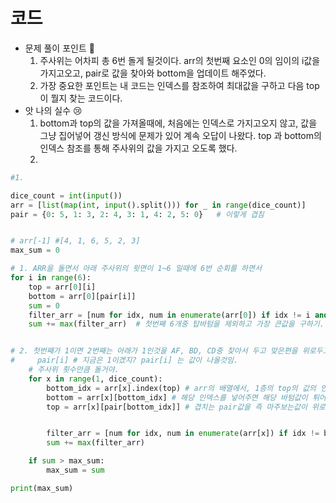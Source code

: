 # 코드

- 문제 풀이 포인트 🤞
    1. 주사위는 어차피 총 6번 돌게 될것이다. arr의 첫번째 요소인 0의 임이의 i값을 가지고오고, pair로 값을 찾아와 bottom을 업데이트 해주었다.
    2. 가장 중요한 포인트는 내 코드는 인덱스를 참조하여 최대값을 구하고 다음 top이 뭘지 찾는 코드이다. 
- 앗 나의 실수 😢
    1. bottom과 top의 값을 가져올때에, 처음에는 인덱스로 가지고오지 않고, 값을 그냥 집어넣어 갱신 방식에 문제가 있어 계속 오답이 나왔다.
       top 과 bottom의 인덱스 참조를 통해 주사위의 값을 가지고 오도록 했다. 
    2. 

```python
#1.

dice_count = int(input())
arr = [list(map(int, input().split())) for _ in range(dice_count)]
pair = {0: 5, 1: 3, 2: 4, 3: 1, 4: 2, 5: 0}   # 이렇게 겹침


# arr[-1] #[4, 1, 6, 5, 2, 3]
max_sum = 0

# 1. ARR을 돌면서 아래 주사위의 윗면이 1~6 일때에 6번 순회를 하면서
for i in range(6):
    top = arr[0][i]
    bottom = arr[0][pair[i]]
    sum = 0
    filter_arr = [num for idx, num in enumerate(arr[0]) if idx != i and idx != pair[i]]  # bottom과 top을 제외하고 sum해줘야지.
    sum += max(filter_arr)  # 첫번째 6개중 탑바텀을 제외하고 가장 큰값을 구하기.


# 2. 첫번째가 1이면 2번째는 아래가 1인것을 AF, BD, CD중 찾아서 두고 맞은편을 위로두고 해당과정 N-1만큼 반복
#     pair[i] # 지금은 1이겠지? pair[i] 는 값이 나올것임.
    # 주사위 횟수만큼 돌거야.
    for x in range(1, dice_count):
        bottom_idx = arr[x].index(top) # arr의 배열에서, 1층의 top의 값의 인덱스가 2층의 arr의 몇번째에 있는지 찾아서 idx를 넣어줘야함.
        bottom = arr[x][bottom_idx] # 해당 인덱스를 넣어주면 해당 바텀값이 튀어나옴.
        top = arr[x][pair[bottom_idx]] # 겹치는 pair값을 즉 마주보는값이 위로 가야겠지?


        filter_arr = [num for idx, num in enumerate(arr[x]) if idx != bottom_idx and idx != pair[bottom_idx]]
        sum += max(filter_arr)

    if sum > max_sum:
        max_sum = sum

print(max_sum)
```